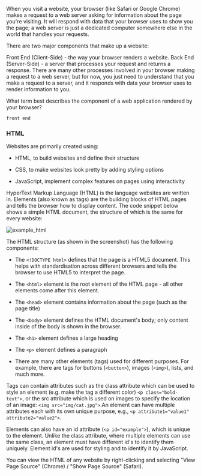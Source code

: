 When you visit a website, your browser (like Safari or Google Chrome) makes a request to a web server asking for information about the page you're visiting. 
It will respond with data that your browser uses to show you the page; a web server is just a dedicated computer somewhere else in the world that handles your requests.

There are two major components that make up a website:

Front End (Client-Side) - the way your browser renders a website.
Back End (Server-Side) - a server that processes your request and returns a response.
There are many other processes involved in your browser making a request to a web server, but for now, you just need to understand that you make a request to a server, and it responds with data your browser uses to render information to you.

What term best describes the component of a web application rendered by your browser?

```front end```

<h3>HTML</h3>

Websites are primarily created using:

- HTML, to build websites and define their structure

- CSS, to make websites look pretty by adding styling options

- JavaScript, implement complex features on pages using interactivity

HyperText Markup Language (HTML) is the language websites are written in. Elements (also known as tags) are the building blocks of HTML pages and tells the browser how to display content. 
The code snippet below shows a simple HTML document, the structure of which is the same for every website:

![example_html](https://github.com/schoto/THM-How-websites-work/assets/69323411/a07b035f-4e55-4f4f-ab55-6dfa7fa52300)

The HTML structure (as shown in the screenshot) has the following components:

- The ```<!DOCTYPE html>``` defines that the page is a HTML5 document. This helps with standardisation across different browsers and tells the browser to use HTML5 to interpret the page.

- The ```<html>``` element is the root element of the HTML page - all other elements come after this element.

- The ```<head>``` element contains information about the page (such as the page title)

- The ```<body>``` element defines the HTML document's body; only content inside of the body is shown in the browser.

- The ```<h1>``` element defines a large heading

- The ```<p>``` element defines a paragraph

- There are many other elements (tags) used for different purposes. For example, there are tags for buttons (```<button>```), images (```<img>```), lists, and much more.

Tags can contain attributes such as the class attribute which can be used to style an element (e.g. make the tag a different color) ```<p class="bold-text">```, or the src attribute which is used on images to specify the location of an image: ```<img src="img/cat.jpg">```.An element can have multiple attributes each with its own unique purpose, e.g., ```<p attribute1="value1" attribute2="value2">```.

Elements can also have an id attribute (```<p id="example">```), which is unique to the element. Unlike the class attribute, where multiple elements can use the same class, an element must have different id's to identify them uniquely. Element id's are used for styling and to identify it by JavaScript.

You can view the HTML of any website by right-clicking and selecting "View Page Source" (Chrome) / "Show Page Source" (Safari).


